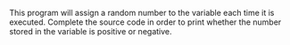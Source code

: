 This program will assign a random number to the variable  each time it is executed. Complete the source code in order to print whether the number stored in the variable  is positive or negative.
